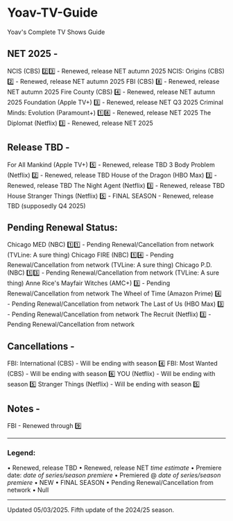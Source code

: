 # Yoav-TV-Guide

Yoav's Complete TV Shows Guide

## NET 2025 -
NCIS (CBS) 2️⃣3️⃣ - Renewed, release NET autumn 2025
NCIS: Origins (CBS) 2️⃣ - Renewed, release NET autumn 2025
FBI (CBS) 8️⃣ - Renewed, release NET autumn 2025
Fire County (CBS) 4️⃣ - Renewed, release NET autumn 2025
Foundation (Apple TV+) 3️⃣ - Renewed, release NET Q3 2025
Criminal Minds: Evolution (Paramount+) 1️⃣8️⃣ - Renewed, release NET 2025
The Diplomat (Netflix) 3️⃣ - Renewed, release NET 2025

## Release TBD -
For All Mankind (Apple TV+) 5️⃣ - Renewed, release TBD
3 Body Problem (Netflix) 2️⃣ - Renewed, release TBD
House of the Dragon (HBO Max) 3️⃣ - Renewed, release TBD
The Night Agent (Netflix) 3️⃣ - Renewed, release TBD House
Stranger Things (Netflix) 5️⃣ - FINAL SEASON - Renewed, release TBD (supposedly Q4 2025)

## Pending Renewal Status:
Chicago MED (NBC) 1️⃣1️⃣ - Pending Renewal/Cancellation from network (TVLine: A sure thing)
Chicago FIRE (NBC) 1️⃣4️⃣ - Pending Renewal/Cancellation from network (TVLine: A sure thing)
Chicago P.D. (NBC) 1️⃣3️⃣ - Pending Renewal/Cancellation from network (TVLine: A sure thing)
Anne Rice's Mayfair Witches (AMC+) 3️⃣ - Pending Renewal/Cancellation from network
The Wheel of Time (Amazon Prime) 4️⃣ - Pending Renewal/Cancellation from network
The Last of Us (HBO Max) 3️⃣ - Pending Renewal/Cancellation from network
The Recruit (Netflix) 3️⃣ - Pending Renewal/Cancellation from network

## Cancellations -
FBI: International (CBS) - Will be ending with season 4️⃣
FBI: Most Wanted (CBS) - Will be ending with season 6️⃣
YOU (Netflix) - Will be ending with season 5️⃣
Stranger Things (Netflix) - Will be ending with season 5️⃣

## Notes -
FBI - Renewed through 9️⃣

---------------------------------------------

### Legend:
• Renewed, release TBD
• Renewed, release NET *time estimate*
• Premiere date: *date of series/season premiere*
• Premiered @ *date of series/season premiere*
• NEW
• FINAL SEASON
• Pending Renewal/Cancellation from network
• Null

---------------------------------------------

Updated 05/03/2025.
Fifth update of the 2024/25 season.
